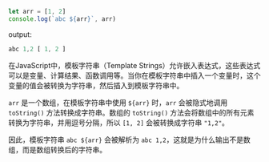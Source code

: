 ```javascript
let arr = [1, 2]
console.log(`abc ${arr}`, arr)
```

output:

```javascript
abc 1,2 [ 1, 2 ]
```



在JavaScript中，模板字符串（Template Strings）允许嵌入表达式，这些表达式可以是变量、计算结果、函数调用等。当你在模板字符串中插入一个变量时，这个变量的值会被转换为字符串，然后插入到模板字符串中。



`arr` 是一个数组，在模板字符串中使用 `${arr}` 时，`arr` 会被隐式地调用 `toString()` 方法转换成字符串。数组的 `toString()` 方法会将数组中的所有元素转换为字符串，并用逗号分隔，所以 `[1, 2]` 会被转换成字符串 `"1,2"`。

因此，模板字符串 `abc ${arr}` 会被解析为 `abc 1,2`，这就是为什么输出不是数组，而是数组转换后的字符串。
